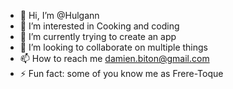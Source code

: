 - 👋 Hi, I’m @Hulgann
- 👀 I’m interested in Cooking and coding 
- 🌱 I’m currently trying to create an app
- 💞️ I’m looking to collaborate on multiple things
- 📫 How to reach me damien.biton@gmail.com  
- ⚡ Fun fact: some of you know me as Frere-Toque

<!---
Hulgann/Hulgann is a ✨ special ✨ repository because its `README.md` (this file) appears on your GitHub profile.
You can click the Preview link to take a look at your changes.
--->
